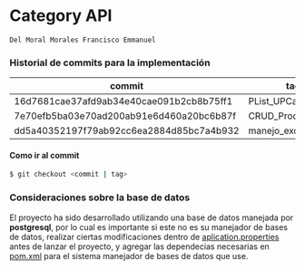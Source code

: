 # Category API

`Del Moral Morales Francisco Emmanuel` 

### Historial de commits para la implementación

| commit | tag | práctica|
|---|---|---|
|16d7681cae37afd9ab34e40cae091b2cb8b75ff1| PList_UPCategory| 7
|7e70efb5ba03e70ad200ab91e6d460a20bc6b87f| CRUD_Producto| 6
|dd5a40352197f79ab92cc6ea2884d85bc7a4b932| manejo_excepciones| 5

#### Como ir al commit 
```Bash
$ git checkout <commit | tag>
```

### Consideraciones sobre la base de datos

El proyecto ha sido desarrollado utilizando una base de datos manejada por  **postgresql**, por lo cual es importante si este no es su manejador de bases de datos, realizar ciertas  modificaciones dentro de [aplication.properties](src/main/resources/application.properties) antes de lanzar el proyecto, y agregar las dependecias necesarias en [pom.xml](pom.xml) para el sistema manejador de bases de datos que use. 


